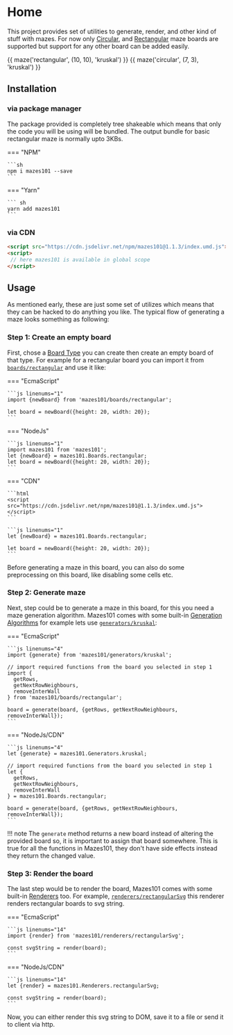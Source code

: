 # Home

This project provides set of utilities to generate, render, and other kind of stuff with mazes. For now only
[Circular](boards/circular.md), and [Rectangular](boards/rectangular.md) maze boards
are supported but support for any other board can be added easily.

<div style="display: flex; flex-wrap: wrap; align-items: center;">
    {{ maze('rectangular', (10, 10), 'kruskal') }}
    {{ maze('circular', (7, 3), 'kruskal') }}
</div>

## Installation

### via package manager

The package provided is completely tree shakeable which means that only the code you will be using will be bundled.
The output bundle for basic rectangular maze is normally upto 3KBs. 

=== "NPM"

    ```sh
    npm i mazes101 --save
    ```

=== "Yarn"

    ``` sh
    yarn add mazes101
    ```

### via CDN

```html
<script src="https://cdn.jsdelivr.net/npm/mazes101@1.1.3/index.umd.js"></script>
<script>
 // here mazes101 is available in global scope
</script>
```

## Usage

As mentioned early, these are just some set of utilizes which means that they can be hacked to do anything you like.
The typical flow of generating a maze looks something as following:

### Step 1: Create an empty board

First, chose a [Board Type](boards/index.md) you can create then create an empty board of that type. For example for a rectangular board
you can import it from [`boards/rectangular`](boards/rectangular.md) and use it like:

=== "EcmaScript"

    ```js linenums="1"
    import {newBoard} from 'mazes101/boards/rectangular';
    
    let board = newBoard({height: 20, width: 20});
    ```

=== "NodeJs"
    
    ```js linenums="1"
    import mazes101 from 'mazes101';
    let {newBoard} = mazes101.Boards.rectangular;
    let board = newBoard({height: 20, width: 20});
    ```
    
=== "CDN"
    
    ```html
    <script src="https://cdn.jsdelivr.net/npm/mazes101@1.1.3/index.umd.js"></script>
    ```
    
    ```js linenums="1"
    let {newBoard} = mazes101.Boards.rectangular;
    
    let board = newBoard({height: 20, width: 20});
    ```


Before generating a maze in this board, you can also do some preprocessing on this board, like
disabling some cells etc.

### Step 2: Generate maze

Next, step could be to generate a maze in this board, for this you need a maze generation algorithm. Mazes101 comes with
some built-in [Generation Algorithms](generators/index.md) for example lets use
[`generators/kruskal`](generators/kruskal.md):

=== "EcmaScript"

    ```js linenums="4"
    import {generate} from 'mazes101/generators/kruskal';
    
    // import required functions from the board you selected in step 1
    import {
      getRows,
      getNextRowNeighbours,
      removeInterWall
    } from 'mazes101/boards/rectangular';
    
    board = generate(board, {getRows, getNextRowNeighbours, removeInterWall});
    ```

=== "NodeJs/CDN"
    
    ```js linenums="4"
    let {generate} = mazes101.Generators.kruskal;
    
    // import required functions from the board you selected in step 1
    let {
      getRows,
      getNextRowNeighbours,
      removeInterWall
    } = mazes101.Boards.rectangular;
    
    board = generate(board, {getRows, getNextRowNeighbours, removeInterWall});
    ```

!!! note
    The `generate` method returns a new board instead of altering the provided board so, it is important to assign that
    board somewhere. This is true for all the functions in Mazes101, they don't have side effects instead they return the
    changed value.

### Step 3: Render the board

The last step would be to render the board, Mazes101 comes with some built-in [Renderers](renderers/index.md) too.
For example, [`renderers/rectangularSvg`](renderers/rectangularSvg.md) this renderer renders rectangular boards to svg string.

=== "EcmaScript"

    ```js linenums="14"
    import {render} from 'mazes101/renderers/rectangularSvg';
    
    const svgString = render(board);
    ```

=== "NodeJs/CDN"
    
    ```js linenums="14"
    let {render} = mazes101.Renderers.rectangularSvg;
    
    const svgString = render(board);
    ```

Now, you can either render this svg string to DOM, save it to a file or send it to client via http.
